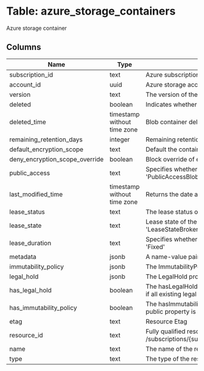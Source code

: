 
# Table: azure_storage_containers
Azure storage container
## Columns
| Name        | Type           | Description  |
| ------------- | ------------- | -----  |
|subscription_id|text|Azure subscription id|
|account_id|uuid|Azure storage account id|
|version|text|The version of the deleted blob container|
|deleted|boolean|Indicates whether the blob container was deleted|
|deleted_time|timestamp without time zone|Blob container deletion time|
|remaining_retention_days|integer|Remaining retention days for soft deleted blob container|
|default_encryption_scope|text|Default the container to use specified encryption scope for all writes|
|deny_encryption_scope_override|boolean|Block override of encryption scope from the container default|
|public_access|text|Specifies whether data in the container may be accessed publicly and the level of access Possible values include: 'PublicAccessContainer', 'PublicAccessBlob', 'PublicAccessNone'|
|last_modified_time|timestamp without time zone|Returns the date and time the container was last modified|
|lease_status|text|The lease status of the container Possible values include: 'LeaseStatusLocked', 'LeaseStatusUnlocked'|
|lease_state|text|Lease state of the container Possible values include: 'LeaseStateAvailable', 'LeaseStateLeased', 'LeaseStateExpired', 'LeaseStateBreaking', 'LeaseStateBroken'|
|lease_duration|text|Specifies whether the lease on a container is of infinite or fixed duration, only when the container is leased Possible values include: 'Infinite', 'Fixed'|
|metadata|jsonb|A name-value pair to associate with the container as metadata|
|immutability_policy|jsonb|The ImmutabilityPolicy property of the container|
|legal_hold|jsonb|The LegalHold property of the container|
|has_legal_hold|boolean|The hasLegalHold public property is set to true by SRP if there are at least one existing tag The hasLegalHold public property is set to false by SRP if all existing legal hold tags are cleared out There can be a maximum of 1000 blob containers with hasLegalHold=true for a given account|
|has_immutability_policy|boolean|The hasImmutabilityPolicy public property is set to true by SRP if ImmutabilityPolicy has been created for this container The hasImmutabilityPolicy public property is set to false by SRP if ImmutabilityPolicy has not been created for this container|
|etag|text|Resource Etag|
|resource_id|text|Fully qualified resource ID for the resource Ex - /subscriptions/{subscriptionId}/resourceGroups/{resourceGroupName}/providers/{resourceProviderNamespace}/{resourceType}/{resourceName}|
|name|text|The name of the resource|
|type|text|The type of the resource Eg "MicrosoftCompute/virtualMachines" or "MicrosoftStorage/storageAccounts"|

